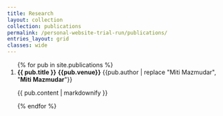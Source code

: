 ```yaml
---
title: Research
layout: collection
collection: publications
permalink: /personal-website-trial-run/publications/
entries_layout: grid
classes: wide
---
```

<ol>
{% for pub in site.publications %}
<li>
    <strong>{{ pub.title }}</strong>
    <strong>{{pub.venue}}</strong>
    {{pub.author | replace "Miti Mazmudar", "<b>Miti Mazmudar</b>"}}
    <br>
    <p>{{ pub.content | markdownify }}</p>
</li>
{% endfor %}
</ol>
